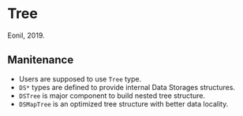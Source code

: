 Tree
====
Eonil, 2019.




Manitenance
------------------
- Users are supposed to use `Tree` type.
- `DS*` types are defined to provide internal Data Storages structures.
- `DSTree` is major component to build nested tree structure.
- `DSMapTree` is an optimized tree structure with better data locality.

